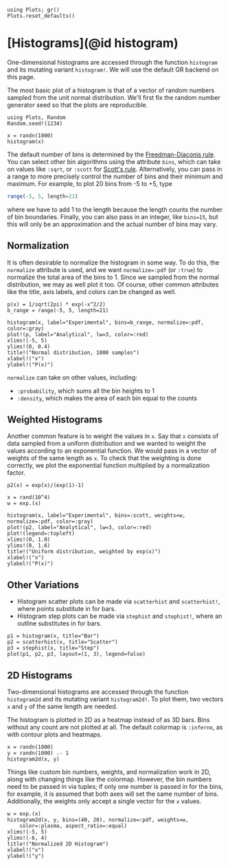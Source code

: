 ```@setup histogram
using Plots; gr()
Plots.reset_defaults()
```

# [Histograms](@id histogram)

One-dimensional histograms are accessed through the function `histogram` and its mutating variant `histogram!`. We
will use the default GR backend on this page.

The most basic plot of a histogram is that of a vector of random numbers sampled from the unit normal distribution.
We'll first fix the random number generator seed so that the plots are reproducible.

```@example histogram
using Plots, Random
Random.seed!(1234)

x = randn(1000)
histogram(x)
```

The default number of bins is determined by the 
[Freedman-Diaconis rule](https://en.wikipedia.org/wiki/Histogram#Freedman%E2%80%93Diaconis'_choice). You can select
other bin algorithms using the attribute `bins`, which can take on values like `:sqrt`, or `:scott` for
[Scott's rule](https://en.wikipedia.org/wiki/Histogram#Scott's_normal_reference_rule). Alternatively, you can pass
in a range to more precisely control the number of bins and their minimum and maximum. For example, to plot 20 bins 
from -5 to +5, type

```julia
range(-5, 5, length=21)
```

where we have to add 1 to the length because the length counts the number of bin boundaries. Finally, you can also pass 
in an integer, like `bins=15`, but this will only be an approximation and the actual number of bins may vary.

## Normalization

It is often desirable to normalize the histogram in some way. To do this, the `normalize` attribute is used, and
we want `normalize=:pdf` (or `:true`) to normalize the total area of the bins to 1. Since we sampled from the normal 
distribution, we may as well plot it too. Of course, other common attributes like the title, axis labels, and colors
can be changed as well.

```@example histogram
p(x) = 1/sqrt(2pi) * exp(-x^2/2)
b_range = range(-5, 5, length=21)

histogram(x, label="Experimental", bins=b_range, normalize=:pdf, color=:gray)
plot!(p, label="Analytical", lw=3, color=:red)
xlims!(-5, 5)
ylims!(0, 0.4)
title!("Normal distribution, 1000 samples")
xlabel!("x")
ylabel!("P(x)")
```

`normalize` can take on other values, including:

* `:probability`, which sums all the bin heights to 1
* `:density`, which makes the area of each bin equal to the counts

## Weighted Histograms

Another common feature is to weight the values in `x`. Say that `x` consists of data sampled from a uniform
distribution and we wanted to weight the values according to an exponential function. We would pass in a vector of 
weights of the same length as `x`. To check that the weighting is done correctly, we plot the exponential function
multiplied by a normalization factor.

```@example histogram
p2(x) = exp(x)/(exp(1)-1)

x = rand(10^4)
w = exp.(x)

histogram(x, label="Experimental", bins=:scott, weights=w, normalize=:pdf, color=:gray)
plot!(p2, label="Analytical", lw=3, color=:red)
plot!(legend=:topleft)
xlims!(0, 1.0)
ylims!(0, 1.6)
title!("Uniform distribution, weighted by exp(x)")
xlabel!("x")
ylabel!("P(x)")
```

## Other Variations

* Histogram scatter plots can be made via `scatterhist` and `scatterhist!`, where points substitute in for bars.
* Histogram step plots can be made via `stephist` and `stephist!`, where an outline substitutes in for bars.

```@example histogram
p1 = histogram(x, title="Bar")
p2 = scatterhist(x, title="Scatter")
p3 = stephist(x, title="Step")
plot(p1, p2, p3, layout=(1, 3), legend=false)
```

## 2D Histograms

Two-dimensional histograms are accessed through the function `histogram2d` and its mutating variant `histogram2d!`.
To plot them, two vectors `x` and `y` of the same length are needed. 

The histogram is plotted in 2D as a heatmap instead of as 3D bars. Bins without any count are not plotted at all.
The default colormap is `:inferno`, as with contour plots and heatmaps. 

```@example histogram
x = randn(1000)
y = randn(1000) .- 1
histogram2d(x, y)
```

Things like custom bin numbers, weights, and normalization work in 2D, along with changing things like the
colormap. However, the bin numbers need to be passed in via tuples; if only one number is passed in for
the bins, for example, it is assumed that both axes will set the same number of bins. Additionally, the weights 
only accept a single vector for the `x` values.

```@example histogram
w = exp.(x)
histogram2d(x, y, bins=(40, 20), normalize=:pdf, weights=w, 
    color=:plasma, aspect_ratio=:equal)
xlims!(-5, 5)
ylims!(-6, 4)
title!("Normalized 2D Histogram")
xlabel!("x")
ylabel!("y")
```
